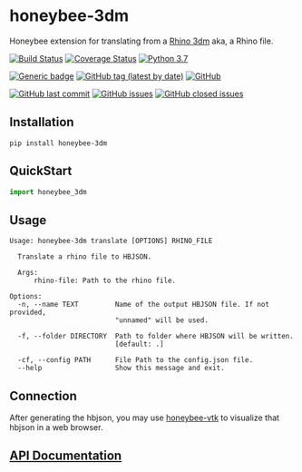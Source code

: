 
# honeybee-3dm
Honeybee extension for translating from a [Rhino 3dm](https://www.rhino3d.com/) aka,
a Rhino file.

[![Build Status](https://github.com/ladybug-tools/honeybee-3dm/workflows/CI/badge.svg)](https://github.com/ladybug-tools/honeybee-3dm/actions)
[![Coverage Status](https://coveralls.io/repos/github/ladybug-tools/honeybee-3dm/badge.svg)](https://coveralls.io/github/ladybug-tools/honeybee-3dm)
[![Python 3.7](https://img.shields.io/badge/python-3.7-green.svg)](https://www.python.org/downloads/release/python-370/)

[![Generic badge](https://img.shields.io/badge/Demo-YouTube-Green.svg)](https://youtube.com/playlist?list=PL8Ix1amWXqWIBuSoVX3Qn2dqwTUwY7WL2)
[![GitHub tag (latest by date)](https://img.shields.io/github/v/tag/ladybug-tools/honeybee-3dm)](https://github.com/ladybug-tools/honeybee-3dm/releases)
[![GitHub](https://img.shields.io/github/license/ladybug-tools/honeybee-3dm)](https://github.com/ladybug-tools/honeybee-3dm/blob/master/LICENSE)


[![GitHub last commit](https://img.shields.io/github/last-commit/ladybug-tools/honeybee-3dm)](https://github.com/ladybug-tools/honeybee-3dm/commits/master)
[![GitHub issues](https://img.shields.io/github/issues/ladybug-tools/honeybee-3dm)](https://github.com/ladybug-tools/honeybee-3dm/issues)
[![GitHub closed issues](https://img.shields.io/github/issues-closed-raw/ladybug-tools/honeybee-3dm)](https://github.com/ladybug-tools/honeybee-3dm/issues?q=is%3Aissue+is%3Aclosed)

## Installation

```console
pip install honeybee-3dm
```

## QuickStart

```python
import honeybee_3dm
```
## Usage

```console
Usage: honeybee-3dm translate [OPTIONS] RHINO_FILE

  Translate a rhino file to HBJSON.

  Args:
      rhino-file: Path to the rhino file.

Options:
  -n, --name TEXT         Name of the output HBJSON file. If not provided,
                          "unnamed" will be used.

  -f, --folder DIRECTORY  Path to folder where HBJSON will be written.
                          [default: .]

  -cf, --config PATH      File Path to the config.json file.
  --help                  Show this message and exit.
```

## Connection
After generating the hbjson, you may use
[honeybee-vtk](https://github.com/ladybug-tools/honeybee-vtk#honeybee-vtk) to visualize
that hbjson in a web browser.

## [API Documentation](http://ladybug-tools.github.io/honeybee-3dm/docs)
